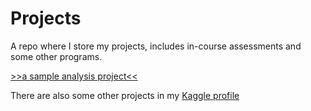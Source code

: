 # Projects

A repo where I store my projects, includes in-course assessments and some other programs.

[>>a sample analysis project<<](https://oalvay.github.io/projects/plot.ly_showcase/ucl_math/)  

There are also some other projects in my [Kaggle profile](https://www.kaggle.com/oalvay)
